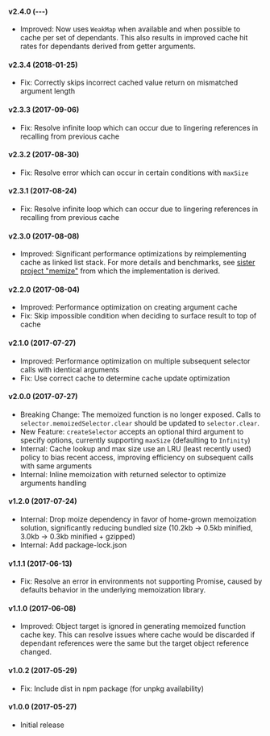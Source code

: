 #### v2.4.0 (---)

- Improved: Now uses `WeakMap` when available and when possible to cache per set of dependants. This also results in improved cache hit rates for dependants derived from getter arguments.

#### v2.3.4 (2018-01-25)

- Fix: Correctly skips incorrect cached value return on mismatched argument length

#### v2.3.3 (2017-09-06)

- Fix: Resolve infinite loop which can occur due to lingering references in recalling from previous cache

#### v2.3.2 (2017-08-30)

- Fix: Resolve error which can occur in certain conditions with `maxSize`

#### v2.3.1 (2017-08-24)

- Fix: Resolve infinite loop which can occur due to lingering references in recalling from previous cache

#### v2.3.0 (2017-08-08)

- Improved: Significant performance optimizations by reimplementing cache as linked list stack. For more details and benchmarks, see [sister project "memize"](https://github.com/aduth/memize#benchmarks) from which the implementation is derived.

#### v2.2.0 (2017-08-04)

- Improved: Performance optimization on creating argument cache
- Fix: Skip impossible condition when deciding to surface result to top of cache

#### v2.1.0 (2017-07-27)

- Improved: Performance optimization on multiple subsequent selector calls with identical arguments
- Fix: Use correct cache to determine cache update optimization

#### v2.0.0 (2017-07-27)

- Breaking Change: The memoized function is no longer exposed. Calls to `selector.memoizedSelector.clear` should be updated to `selector.clear`.
- New Feature: `createSelector` accepts an optional third argument to specify options, currently supporting `maxSize` (defaulting to `Infinity`)
- Internal: Cache lookup and max size use an LRU (least recently used) policy to bias recent access, improving efficiency on subsequent calls with same arguments
- Internal: Inline memoization with returned selector to optimize arguments handling

#### v1.2.0 (2017-07-24)

- Internal: Drop moize dependency in favor of home-grown memoization solution, significantly reducing bundled size (10.2kb -> 0.5kb minified, 3.0kb -> 0.3kb minified + gzipped)
- Internal: Add package-lock.json

#### v1.1.1 (2017-06-13)

- Fix: Resolve an error in environments not supporting Promise, caused by
defaults behavior in the underlying memoization library.

#### v1.1.0 (2017-06-08)

- Improved: Object target is ignored in generating memoized function cache key.
This can resolve issues where cache would be discarded if dependant references
were the same but the target object reference changed.

#### v1.0.2 (2017-05-29)

- Fix: Include dist in npm package (for unpkg availability)

#### v1.0.0 (2017-05-27)

- Initial release
